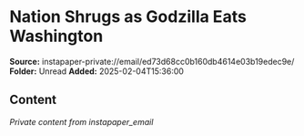 # Nation Shrugs as Godzilla Eats Washington

**Source:** instapaper-private://email/ed73d68cc0b160db4614e03b19edec9e/
**Folder:** Unread
**Added:** 2025-02-04T15:36:00




## Content
*Private content from instapaper_email*
